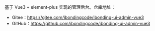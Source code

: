 基于 Vue3 + element-plus 实现的管理后台。仓库地址：

* Gitee：<https://gitee.com/ibondingcode/ibonding-ui-admin-vue3>
* GitHub：<https://github.com/ibondingcode/ibonding-ui-admin-vue3>
